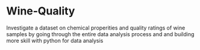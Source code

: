 # Wine-Quality
Investigate a dataset on chemical properities and  quality ratings of wine samples by going through the entire data analysis process and
and building more skill with python for data analysis
